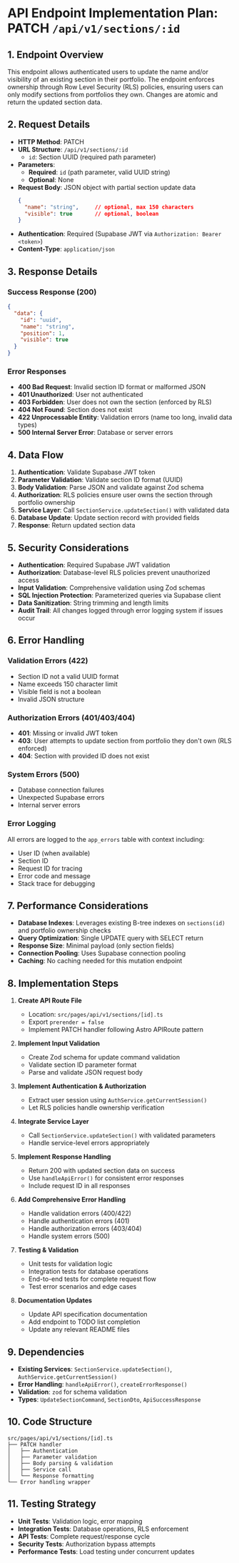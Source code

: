 # API Endpoint Implementation Plan: PATCH `/api/v1/sections/:id`

## 1. Endpoint Overview

This endpoint allows authenticated users to update the name and/or visibility of an existing section in their portfolio. The endpoint enforces ownership through Row Level Security (RLS) policies, ensuring users can only modify sections from portfolios they own. Changes are atomic and return the updated section data.

## 2. Request Details

- **HTTP Method**: PATCH
- **URL Structure**: `/api/v1/sections/:id`
  - `id`: Section UUID (required path parameter)
- **Parameters**:
  - **Required**: `id` (path parameter, valid UUID string)
  - **Optional**: None
- **Request Body**: JSON object with partial section update data
  ```json
  {
    "name": "string",     // optional, max 150 characters
    "visible": true       // optional, boolean
  }
  ```
- **Authentication**: Required (Supabase JWT via `Authorization: Bearer <token>`)
- **Content-Type**: `application/json`

## 3. Response Details

### Success Response (200)
```json
{
  "data": {
    "id": "uuid",
    "name": "string",
    "position": 1,
    "visible": true
  }
}
```

### Error Responses
- **400 Bad Request**: Invalid section ID format or malformed JSON
- **401 Unauthorized**: User not authenticated
- **403 Forbidden**: User does not own the section (enforced by RLS)
- **404 Not Found**: Section does not exist
- **422 Unprocessable Entity**: Validation errors (name too long, invalid data types)
- **500 Internal Server Error**: Database or server errors

## 4. Data Flow

1. **Authentication**: Validate Supabase JWT token
2. **Parameter Validation**: Validate section ID format (UUID)
3. **Body Validation**: Parse JSON and validate against Zod schema
4. **Authorization**: RLS policies ensure user owns the section through portfolio ownership
5. **Service Layer**: Call `SectionService.updateSection()` with validated data
6. **Database Update**: Update section record with provided fields
7. **Response**: Return updated section data

## 5. Security Considerations

- **Authentication**: Required Supabase JWT validation
- **Authorization**: Database-level RLS policies prevent unauthorized access
- **Input Validation**: Comprehensive validation using Zod schemas
- **SQL Injection Protection**: Parameterized queries via Supabase client
- **Data Sanitization**: String trimming and length limits
- **Audit Trail**: All changes logged through error logging system if issues occur

## 6. Error Handling

### Validation Errors (422)
- Section ID not a valid UUID format
- Name exceeds 150 character limit
- Visible field is not a boolean
- Invalid JSON structure

### Authorization Errors (401/403/404)
- **401**: Missing or invalid JWT token
- **403**: User attempts to update section from portfolio they don't own (RLS enforced)
- **404**: Section with provided ID does not exist

### System Errors (500)
- Database connection failures
- Unexpected Supabase errors
- Internal server errors

### Error Logging
All errors are logged to the `app_errors` table with context including:
- User ID (when available)
- Section ID
- Request ID for tracing
- Error code and message
- Stack trace for debugging

## 7. Performance Considerations

- **Database Indexes**: Leverages existing B-tree indexes on `sections(id)` and portfolio ownership checks
- **Query Optimization**: Single UPDATE query with SELECT return
- **Response Size**: Minimal payload (only section fields)
- **Connection Pooling**: Uses Supabase connection pooling
- **Caching**: No caching needed for this mutation endpoint

## 8. Implementation Steps

1. **Create API Route File**
   - Location: `src/pages/api/v1/sections/[id].ts`
   - Export `prerender = false`
   - Implement PATCH handler following Astro APIRoute pattern

2. **Implement Input Validation**
   - Create Zod schema for update command validation
   - Validate section ID parameter format
   - Parse and validate JSON request body

3. **Implement Authentication & Authorization**
   - Extract user session using `AuthService.getCurrentSession()`
   - Let RLS policies handle ownership verification

4. **Integrate Service Layer**
   - Call `SectionService.updateSection()` with validated parameters
   - Handle service-level errors appropriately

5. **Implement Response Handling**
   - Return 200 with updated section data on success
   - Use `handleApiError()` for consistent error responses
   - Include request ID in all responses

6. **Add Comprehensive Error Handling**
   - Handle validation errors (400/422)
   - Handle authentication errors (401)
   - Handle authorization errors (403/404)
   - Handle system errors (500)

7. **Testing & Validation**
   - Unit tests for validation logic
   - Integration tests for database operations
   - End-to-end tests for complete request flow
   - Test error scenarios and edge cases

8. **Documentation Updates**
   - Update API specification documentation
   - Add endpoint to TODO list completion
   - Update any relevant README files

## 9. Dependencies

- **Existing Services**: `SectionService.updateSection()`, `AuthService.getCurrentSession()`
- **Error Handling**: `handleApiError()`, `createErrorResponse()`
- **Validation**: `zod` for schema validation
- **Types**: `UpdateSectionCommand`, `SectionDto`, `ApiSuccessResponse`

## 10. Code Structure

```
src/pages/api/v1/sections/[id].ts
├── PATCH handler
│   ├── Authentication
│   ├── Parameter validation
│   ├── Body parsing & validation
│   ├── Service call
│   └── Response formatting
└── Error handling wrapper
```

## 11. Testing Strategy

- **Unit Tests**: Validation logic, error mapping
- **Integration Tests**: Database operations, RLS enforcement
- **API Tests**: Complete request/response cycle
- **Security Tests**: Authorization bypass attempts
- **Performance Tests**: Load testing under concurrent updates
